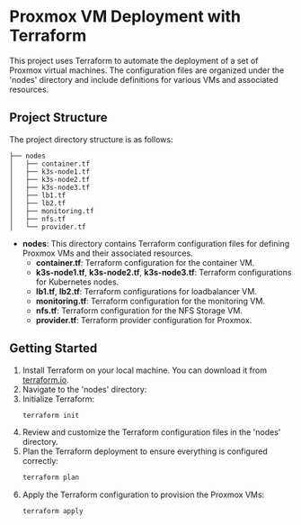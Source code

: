 # Proxmox VM Deployment with Terraform

This project uses Terraform to automate the deployment of a set of Proxmox virtual machines. The configuration files are organized under the 'nodes' directory and include definitions for various VMs and associated resources.

## Project Structure

The project directory structure is as follows:

```
├── nodes
│   ├── container.tf
│   ├── k3s-node1.tf
│   ├── k3s-node2.tf
│   ├── k3s-node3.tf
│   ├── lb1.tf
│   ├── lb2.tf
│   ├── monitoring.tf
│   ├── nfs.tf
│   └── provider.tf
```

- **nodes**: This directory contains Terraform configuration files for defining Proxmox VMs and their associated resources.
  - **container.tf**: Terraform configuration for the container VM.
  - **k3s-node1.tf**, **k3s-node2.tf**, **k3s-node3.tf**: Terraform configurations for Kubernetes nodes.
  - **lb1.tf**, **lb2.tf**: Terraform configurations for loadbalancer VM.
  - **monitoring.tf**: Terraform configuration for the monitoring VM.
  - **nfs.tf**: Terraform configuration for the NFS Storage VM.
  - **provider.tf**: Terraform provider configuration for Proxmox.

## Getting Started

1. Install Terraform on your local machine. You can download it from [terraform.io](https://www.terraform.io/downloads.html).
1. Navigate to the 'nodes' directory:
1. Initialize Terraform:
   ```bash
   terraform init
   ```
1. Review and customize the Terraform configuration files in the 'nodes' directory.
1. Plan the Terraform deployment to ensure everything is configured correctly:
   ```bash
   terraform plan
   ```
1. Apply the Terraform configuration to provision the Proxmox VMs:
   ```bash
   terraform apply
   ```
